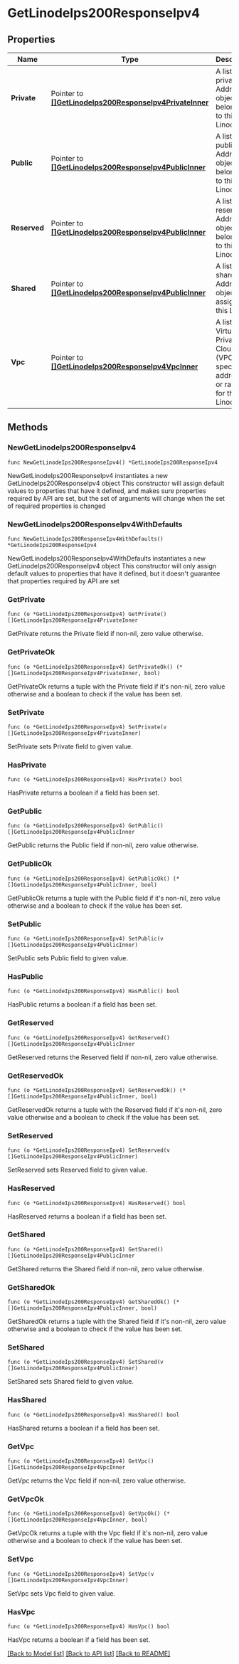 # GetLinodeIps200ResponseIpv4

## Properties

Name | Type | Description | Notes
------------ | ------------- | ------------- | -------------
**Private** | Pointer to [**[]GetLinodeIps200ResponseIpv4PrivateInner**](GetLinodeIps200ResponseIpv4PrivateInner.md) | A list of private IP Address objects belonging to this Linode. | [optional] [readonly] 
**Public** | Pointer to [**[]GetLinodeIps200ResponseIpv4PublicInner**](GetLinodeIps200ResponseIpv4PublicInner.md) | A list of public IP Address objects belonging to this Linode. | [optional] [readonly] 
**Reserved** | Pointer to [**[]GetLinodeIps200ResponseIpv4PublicInner**](GetLinodeIps200ResponseIpv4PublicInner.md) | A list of reserved IP Address objects belonging to this Linode. | [optional] [readonly] 
**Shared** | Pointer to [**[]GetLinodeIps200ResponseIpv4PublicInner**](GetLinodeIps200ResponseIpv4PublicInner.md) | A list of shared IP Address objects assigned to this Linode. | [optional] [readonly] 
**Vpc** | Pointer to [**[]GetLinodeIps200ResponseIpv4VpcInner**](GetLinodeIps200ResponseIpv4VpcInner.md) | A list of Virtual Private Cloud (VPC)-specific addresses or ranges for the Linode. | [optional] [readonly] 

## Methods

### NewGetLinodeIps200ResponseIpv4

`func NewGetLinodeIps200ResponseIpv4() *GetLinodeIps200ResponseIpv4`

NewGetLinodeIps200ResponseIpv4 instantiates a new GetLinodeIps200ResponseIpv4 object
This constructor will assign default values to properties that have it defined,
and makes sure properties required by API are set, but the set of arguments
will change when the set of required properties is changed

### NewGetLinodeIps200ResponseIpv4WithDefaults

`func NewGetLinodeIps200ResponseIpv4WithDefaults() *GetLinodeIps200ResponseIpv4`

NewGetLinodeIps200ResponseIpv4WithDefaults instantiates a new GetLinodeIps200ResponseIpv4 object
This constructor will only assign default values to properties that have it defined,
but it doesn't guarantee that properties required by API are set

### GetPrivate

`func (o *GetLinodeIps200ResponseIpv4) GetPrivate() []GetLinodeIps200ResponseIpv4PrivateInner`

GetPrivate returns the Private field if non-nil, zero value otherwise.

### GetPrivateOk

`func (o *GetLinodeIps200ResponseIpv4) GetPrivateOk() (*[]GetLinodeIps200ResponseIpv4PrivateInner, bool)`

GetPrivateOk returns a tuple with the Private field if it's non-nil, zero value otherwise
and a boolean to check if the value has been set.

### SetPrivate

`func (o *GetLinodeIps200ResponseIpv4) SetPrivate(v []GetLinodeIps200ResponseIpv4PrivateInner)`

SetPrivate sets Private field to given value.

### HasPrivate

`func (o *GetLinodeIps200ResponseIpv4) HasPrivate() bool`

HasPrivate returns a boolean if a field has been set.

### GetPublic

`func (o *GetLinodeIps200ResponseIpv4) GetPublic() []GetLinodeIps200ResponseIpv4PublicInner`

GetPublic returns the Public field if non-nil, zero value otherwise.

### GetPublicOk

`func (o *GetLinodeIps200ResponseIpv4) GetPublicOk() (*[]GetLinodeIps200ResponseIpv4PublicInner, bool)`

GetPublicOk returns a tuple with the Public field if it's non-nil, zero value otherwise
and a boolean to check if the value has been set.

### SetPublic

`func (o *GetLinodeIps200ResponseIpv4) SetPublic(v []GetLinodeIps200ResponseIpv4PublicInner)`

SetPublic sets Public field to given value.

### HasPublic

`func (o *GetLinodeIps200ResponseIpv4) HasPublic() bool`

HasPublic returns a boolean if a field has been set.

### GetReserved

`func (o *GetLinodeIps200ResponseIpv4) GetReserved() []GetLinodeIps200ResponseIpv4PublicInner`

GetReserved returns the Reserved field if non-nil, zero value otherwise.

### GetReservedOk

`func (o *GetLinodeIps200ResponseIpv4) GetReservedOk() (*[]GetLinodeIps200ResponseIpv4PublicInner, bool)`

GetReservedOk returns a tuple with the Reserved field if it's non-nil, zero value otherwise
and a boolean to check if the value has been set.

### SetReserved

`func (o *GetLinodeIps200ResponseIpv4) SetReserved(v []GetLinodeIps200ResponseIpv4PublicInner)`

SetReserved sets Reserved field to given value.

### HasReserved

`func (o *GetLinodeIps200ResponseIpv4) HasReserved() bool`

HasReserved returns a boolean if a field has been set.

### GetShared

`func (o *GetLinodeIps200ResponseIpv4) GetShared() []GetLinodeIps200ResponseIpv4PublicInner`

GetShared returns the Shared field if non-nil, zero value otherwise.

### GetSharedOk

`func (o *GetLinodeIps200ResponseIpv4) GetSharedOk() (*[]GetLinodeIps200ResponseIpv4PublicInner, bool)`

GetSharedOk returns a tuple with the Shared field if it's non-nil, zero value otherwise
and a boolean to check if the value has been set.

### SetShared

`func (o *GetLinodeIps200ResponseIpv4) SetShared(v []GetLinodeIps200ResponseIpv4PublicInner)`

SetShared sets Shared field to given value.

### HasShared

`func (o *GetLinodeIps200ResponseIpv4) HasShared() bool`

HasShared returns a boolean if a field has been set.

### GetVpc

`func (o *GetLinodeIps200ResponseIpv4) GetVpc() []GetLinodeIps200ResponseIpv4VpcInner`

GetVpc returns the Vpc field if non-nil, zero value otherwise.

### GetVpcOk

`func (o *GetLinodeIps200ResponseIpv4) GetVpcOk() (*[]GetLinodeIps200ResponseIpv4VpcInner, bool)`

GetVpcOk returns a tuple with the Vpc field if it's non-nil, zero value otherwise
and a boolean to check if the value has been set.

### SetVpc

`func (o *GetLinodeIps200ResponseIpv4) SetVpc(v []GetLinodeIps200ResponseIpv4VpcInner)`

SetVpc sets Vpc field to given value.

### HasVpc

`func (o *GetLinodeIps200ResponseIpv4) HasVpc() bool`

HasVpc returns a boolean if a field has been set.


[[Back to Model list]](../README.md#documentation-for-models) [[Back to API list]](../README.md#documentation-for-api-endpoints) [[Back to README]](../README.md)


